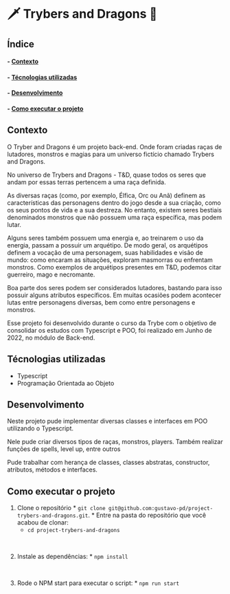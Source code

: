 <h1>🗡️ Trybers and Dragons 🐉</h1>

<h2>Índice</h2>
<h4>- <a href="#context">Contexto</a></h4>
<h4>- <a href="#tecnologies">Técnologias utilizadas</a></h4>
<h4>- <a href="#development">Desenvolvimento</a></h4>
<h4>- <a href="#howtouse">Como executar o projeto</a></h4>

<h2 id="context">Contexto</h2>

<p>O Tryber and Dragons é um projeto back-end. Onde foram criadas raças de lutadores, monstros e magias para um universo fictício chamado Trybers and Dragons.</p>

<p>No universo de Trybers and Dragons - T&D, quase todos os seres que andam por essas terras pertencem a uma raça definida.</p>

<p>As diversas raças (como, por exemplo, Élfica, Orc ou Anã) definem as características das personagens dentro do jogo desde a sua criação, como os seus pontos de vida e a sua destreza. No entanto, existem seres bestiais denominados monstros que não possuem uma raça específica, mas podem lutar.</p>

<p>Alguns seres também possuem uma energia e, ao treinarem o uso da energia, passam a possuir um arquétipo. De modo geral, os arquétipos definem a vocação de uma personagem, suas habilidades e visão de mundo: como encaram as situações, exploram masmorras ou enfrentam monstros. Como exemplos de arquétipos presentes em T&D, podemos citar guerreiro, mago e necromante.</p>

<p>Boa parte dos seres podem ser considerados lutadores, bastando para isso possuir alguns atributos específicos. Em muitas ocasiões podem acontecer lutas entre personagens diversas, bem como entre personagens e monstros.</p>

<p>Esse projeto foi desenvolvido durante o curso da Trybe com o objetivo de consolidar os estudos com Typescript e POO, foi realizado em Junho de 2022, no módulo de Back-end.</p>


<h2 id="tecnologies">Técnologias utilizadas</h2>

<ul>
  <li>Typescript</li>
  <li>Programação Orientada ao Objeto</li>
</ul>

<h2 id="development">Desenvolvimento</h2>

<p>Neste projeto pude implementar diversas classes e interfaces em POO utilizando o Typescript.</p>
<p>Nele pude criar diversos tipos de raças, monstros, players. Também realizar funções de spells, level up, entre outros</p>
<p>Pude trabalhar com herança de classes, classes abstratas, constructor, atributos, métodos e interfaces.</p>


<h2 id="howtouse">Como executar o projeto</h2>

  1. Clone o repositório
    * `git clone git@github.com:gustavo-pd/project-trybers-and-dragons.git`.
    * Entre na pasta do repositório que você acabou de clonar:
      * `cd project-trybers-and-dragons`
</br>

  2. Instale as dependências:
    * `npm install`
</br>

  3. Rode o NPM start para executar o script:
    * `npm run start`
</br>
